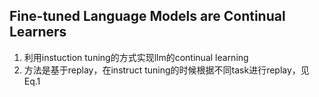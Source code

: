 ## Fine-tuned Language Models are Continual Learners
1. 利用instuction tuning的方式实现llm的continual learning
2. 方法是基于replay，在instruct tuning的时候根据不同task进行replay，见Eq.1